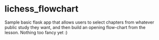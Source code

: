 # lichess_flowchart

Sample basic flask app that allows users to select chapters from whatever public study they want, and then build an opening flow-chart from the lesson. Nothing too fancy yet :)

